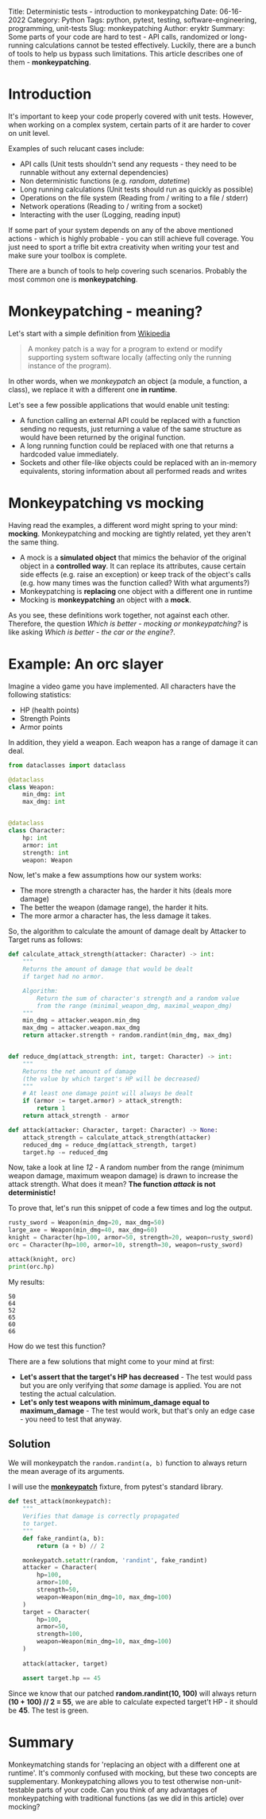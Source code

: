 Title: Deterministic tests - introduction to monkeypatching
Date: 06-16-2022
Category: Python
Tags: python, pytest, testing, software-engineering, programming, unit-tests
Slug: monkeypatching
Author: eryktr
Summary: Some parts of your code are hard to test - API calls, randomized or long-running calculations
    cannot be tested effectively. Luckily, there are a bunch of tools to help us bypass such limitations.
    This article describes one of them - **monkeypatching**.

# Introduction
It's important to keep your code properly covered with unit tests. However, when working on a complex system,
certain parts of it are harder to cover on unit level.

Examples of such relucant cases include:

- API calls (Unit tests shouldn't send any requests - they need to be runnable without any external dependencies)
- Non deterministic functions (e.g. *random*, *datetime*)
- Long running calculations (Unit tests should run as quickly as possible)
- Operations on the file system (Reading from / writing to a file / stderr)
- Network operations (Reading to / writing from a socket)
- Interacting with the user (Logging, reading input)

If some part of your system depends on any of the above mentioned actions - which is highly probable - you can still
achieve full coverage. You just need to sport a trifle bit extra creativity when writing your test and make sure your toolbox 
is complete.

There are a bunch of tools to help covering such scenarios. Probably the most common one is **monkeypatching**.

# Monkeypatching - meaning?
Let's start with a simple definition from [Wikipedia](https://en.wikipedia.org/wiki/Monkey_patch)

> A monkey patch is a way for a program to extend or modify supporting system software locally (affecting only the running instance of the program).

In other words, when we *monkeypatch* an object (a module, a function, a class), we replace it with a different one 
**in runtime**.

Let's see a few possible applications that would enable unit testing:

- A function calling an external API could be replaced with a function sending no requests,
just returning a value of the same structure as would have been returned by the original function.
- A long running function could be replaced with one that returns a hardcoded value immediately.
- Sockets and other file-like objects could be replaced with an in-memory equivalents, storing information
about all performed reads and writes

# Monkeypatching vs mocking
Having read the examples, a different word might spring to your mind: **mocking**.
Monkeypatching and mocking are tightly related, yet they aren't the same thing. 

- A mock is a **simulated object** that mimics the behavior of the original object in a **controlled way**. 
It can replace its attributes, cause certain side effects (e.g. raise an exception) or keep track of the object's calls
(e.g. how many times was the function called? With what arguments?)
- Monkeypatching is **replacing** one object with a different one in runtime
- Mocking is **monkeypatching** an object with a **mock**.

As you see, these definitions work together, not against each other.
Therefore, the question *Which is better - mocking or monkeypatching?*
is like asking *Which is better - the car or the engine?*.

# Example: An orc slayer
Imagine a video game you have implemented. All characters have the following statistics:

- HP (health points)
- Strength Points
- Armor points

In addition, they yield a weapon.
Each weapon has a range of damage it can deal.

```python
from dataclasses import dataclass

@dataclass
class Weapon:
    min_dmg: int
    max_dmg: int


@dataclass
class Character:
    hp: int
    armor: int
    strength: int
    weapon: Weapon
```

Now, let's make a few assumptions how our system works:

- The more strength a character has, the harder it hits (deals more damage)
- The better the weapon (damage range), the harder it hits.
- The more armor a character has, the less damage it takes.

So, the algorithm to calculate the amount of damage dealt by Attacker to Target runs as follows:

```python
def calculate_attack_strength(attacker: Character) -> int:
    """
    Returns the amount of damage that would be dealt
    if target had no armor.

    Algorithm:
        Return the sum of character's strength and a random value 
        from the range (minimal_weapon_dmg, maximal_weapon_dmg)
    """
    min_dmg = attacker.weapon.min_dmg
    max_dmg = attacker.weapon.max_dmg
    return attacker.strength + random.randint(min_dmg, max_dmg)


def reduce_dmg(attack_strength: int, target: Character) -> int:
    """
    Returns the net amount of damage
    (the value by which target's HP will be decreased)
    """
    # At least one damage point will always be dealt
    if (armor := target.armor) > attack_strength:
        return 1
    return attack_strength - armor

def attack(attacker: Character, target: Character) -> None:
    attack_strength = calculate_attack_strength(attacker)
    reduced_dmg = reduce_dmg(attack_strength, target)
    target.hp -= reduced_dmg
```

Now, take a look at line *12* - A random number from the range (minimum weapon damage, maximum weapon damage) is drawn to 
increase the attack strength. What does it mean?
**The function *attack* is not deterministic!**

To prove that, let's run this snippet of code a few times and log the output.

```python
rusty_sword = Weapon(min_dmg=20, max_dmg=50)
large_axe = Weapon(min_dmg=40, max_dmg=60)
knight = Character(hp=100, armor=50, strength=20, weapon=rusty_sword)
orc = Character(hp=100, armor=10, strength=30, weapon=rusty_sword)

attack(knight, orc)
print(orc.hp)
```

My results:

```
50
64
52
65
60
66
```

How do we test this function?

There are a few solutions that might come to your mind at first:

- **Let's assert that the target's HP has decreased** - The test would pass but you are only verifying that *some* damage is applied.
You are not testing the actual calculation.
- **Let's only test weapons with minimum_damage equal to maximum_damage** - The test would work, but that's only an edge case - you need to test that anyway.

## Solution
We will monkeypatch the `random.randint(a, b)` function to always return the mean average of its arguments.

I will use the [**monkeypatch**](https://docs.pytest.org/en/6.2.x/monkeypatch.html) fixture, from pytest's standard library.
```python
def test_attack(monkeypatch):
    """
    Verifies that damage is correctly propagated
    to target.
    """
    def fake_randint(a, b):
        return (a + b) // 2

    monkeypatch.setattr(random, 'randint', fake_randint)
    attacker = Character(
        hp=100,
        armor=100,
        strength=50,
        weapon=Weapon(min_dmg=10, max_dmg=100)
    )
    target = Character(
        hp=100,
        armor=50,
        strength=100,
        weapon=Weapon(min_dmg=10, max_dmg=100)
    )
    
    attack(attacker, target)

    assert target.hp == 45
```

Since we know that our patched **random.randint(10, 100)** will always return **(10 + 100) // 2 = 55**, we are able
to calculate expected target't HP - it should be **45**. 
The test is green.

# Summary
Monkeymatching stands for 'replacing an object with a different one at runtime'.
It's commonly confused with mocking, but these two concepts are supplementary.
Monkeypatching allows you to test otherwise non-unit-testable parts of your code.
Can you think of any advantages of monkeypatching with traditional functions (as we did in this article)
over mocking?